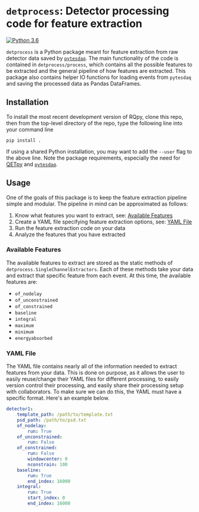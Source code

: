 #  `detprocess`: Detector processing code for feature extraction

[![Python 3.6](https://img.shields.io/badge/python-3.6+-blue.svg)](https://www.python.org/downloads/release/python-360/)

`detprocess` is a Python package meant for feature extraction from raw detector data saved by [`pytesdaq`](https://github.com/berkeleytes/pytesdaq). The main functionality of the code is contained in `detprocess/process`, which contains all the possible features to be extracted and the general pipeline of how features are extracted. This package also contains helper IO functions for loading events from `pytesdaq` and saving the processed data as Pandas DataFrames.

## Installation

To install the most recent development version of RQpy, clone this repo, then from the top-level directory of the repo, type the following line into your command line

`pip install .`

If using a shared Python installation, you may want to add the `--user` flag to the above line. Note the package requirements, especially the need for [QETpy](https://github.com/ucbpylegroup/QETpy) and [`pytesdaq`](https://github.com/berkeleytes/pytesdaq).

## Usage

One of the goals of this package is to keep the feature extraction pipeline simple and modular. The pipeline in mind can be approximated as follows:
1. Know what features you want to extract, see: [Available Features](#available-features)
2. Create a YAML file specifying feature extraction options, see: [YAML File](#yaml-file)
3. Run the feature extraction code on your data
4. Analyze the features that you have extracted


### Available Features

The available features to extract are stored as the static methods of `detprocess.SingleChannelExtractors`. Each of these methods take your data and extract that specific feature from each event. At this time, the available features are:
 - `of_nodelay`
 - `of_unconstrained`
 - `of_constrained`
 - `baseline`
 - `integral`
 - `maximum`
 - `minimum`
 - `energyabsorbed`


### YAML File

The YAML file contains nearly all of the information needed to extract features from your data. This is done on purpose, as it allows the user to easily reuse/change their YAML files for different processing, to easily version control their processing, and easily share their processing setup with collaborators. To make sure we can do this, the YAML must  have a specific format. Here's an example below.

```yaml
detector1:
    template_path: /path/to/template.txt
    psd_path: /path/to/psd.txt
    of_nodelay:
        run: True
    of_unconstrained:
        run: False
    of_constrained:
        run: False
        windowcenter: 0
        nconstrain: 100
    baseline:
        run: True
        end_index: 16000
    integral:
        run: True
        start_index: 0
        end_index: 16000
```
